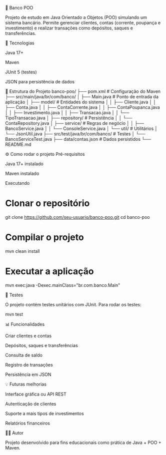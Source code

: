  🏦 Banco POO

Projeto de estudo em Java Orientado a Objetos (POO) simulando um sistema bancário.
Permite gerenciar clientes, contas (corrente, poupança e investimento) e realizar transações como depósitos, saques e transferências.

🚀 Tecnologias

Java 17+

Maven

JUnit 5 (testes)

JSON para persistência de dados

📂 Estrutura do Projeto
banco-poo/
├── pom.xml                     # Configuração do Maven
├── src/main/java/br/com/banco/
│   ├── Main.java               # Ponto de entrada da aplicação
│   ├── model/                  # Entidades do sistema
│   │   ├── Cliente.java
│   │   ├── Conta.java
│   │   ├── ContaCorrente.java
│   │   ├── ContaPoupanca.java
│   │   ├── Investimento.java
│   │   ├── Transacao.java
│   │   └── TipoTransacao.java
│   ├── repository/             # Persistência
│   │   └── ContaRepository.java
│   ├── service/                # Regras de negócio
│   │   ├── BancoService.java
│   │   └── ConsoleService.java
│   └── util/                   # Utilitários
│       └── JsonUtil.java
├── src/test/java/br/com/banco/ # Testes
│   └── BancoServiceTest.java
├── data/contas.json            # Dados persistidos
└── README.md

⚙️ Como rodar o projeto
Pré-requisitos

Java 17+ instalado

Maven instalado

Executando
# Clonar o repositório
git clone https://github.com/seu-usuario/banco-poo.git
cd banco-poo

# Compilar o projeto
mvn clean install

# Executar a aplicação
mvn exec:java -Dexec.mainClass="br.com.banco.Main"

🧪 Testes

O projeto contém testes unitários com JUnit.
Para rodar os testes:

mvn test

📊 Funcionalidades

Criar clientes e contas

Depósitos, saques e transferências

Consulta de saldo

Registro de transações

Persistência em JSON

💡 Futuras melhorias

Interface gráfica ou API REST

Autenticação de clientes

Suporte a mais tipos de investimentos

Relatórios financeiros

👨‍💻 Autor

Projeto desenvolvido para fins educacionais como prática de Java + POO + Maven.
